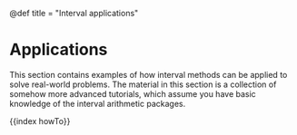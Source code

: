 @def title = "Interval applications"

# Applications 

This section contains examples of how interval methods can be applied to solve real-world problems. The material in this section is a collection of somehow more advanced tutorials, which assume you have basic knowledge of the interval arithmetic packages.

{{index howTo}}